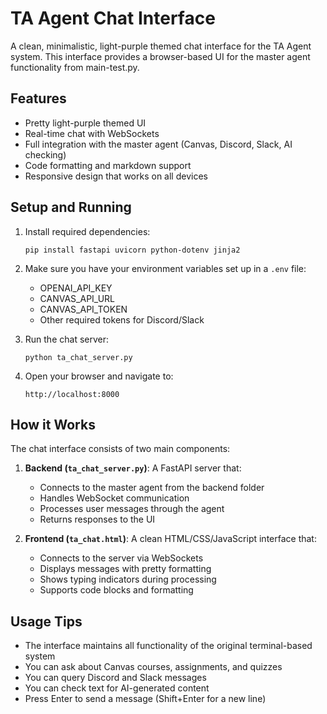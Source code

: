 # TA Agent Chat Interface

A clean, minimalistic, light-purple themed chat interface for the TA Agent system. This interface provides a browser-based UI for the master agent functionality from main-test.py.

## Features

- Pretty light-purple themed UI
- Real-time chat with WebSockets
- Full integration with the master agent (Canvas, Discord, Slack, AI checking)
- Code formatting and markdown support
- Responsive design that works on all devices

## Setup and Running

1. Install required dependencies:
   ```
   pip install fastapi uvicorn python-dotenv jinja2
   ```

2. Make sure you have your environment variables set up in a `.env` file:
   - OPENAI_API_KEY
   - CANVAS_API_URL
   - CANVAS_API_TOKEN
   - Other required tokens for Discord/Slack

3. Run the chat server:
   ```
   python ta_chat_server.py
   ```

4. Open your browser and navigate to:
   ```
   http://localhost:8000
   ```

## How it Works

The chat interface consists of two main components:

1. **Backend (`ta_chat_server.py`)**: A FastAPI server that:
   - Connects to the master agent from the backend folder
   - Handles WebSocket communication
   - Processes user messages through the agent
   - Returns responses to the UI

2. **Frontend (`ta_chat.html`)**: A clean HTML/CSS/JavaScript interface that:
   - Connects to the server via WebSockets
   - Displays messages with pretty formatting
   - Shows typing indicators during processing
   - Supports code blocks and formatting

## Usage Tips

- The interface maintains all functionality of the original terminal-based system
- You can ask about Canvas courses, assignments, and quizzes
- You can query Discord and Slack messages
- You can check text for AI-generated content
- Press Enter to send a message (Shift+Enter for a new line)
